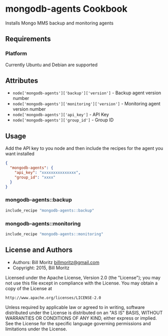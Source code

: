 # mongodb-agents Cookbook

Installs Mongo MMS backup and monitoring agents

## Requirements

### Platform

Currently Ubuntu and Debian are supported

## Attributes

* `node['mongodb-agents']['backup']['version']` - Backup agent version number
* `node['mongodb-agents']['monitoring']['version']` - Monitoring agent version number
* `node['mongodb-agents']['api_key']` - API Key
* `node['mongodb-agents']['group_id']` - Group ID
## Usage

Add the API key to you node and then include the recipes for the agent you want installed

```json
{
  "mongodb-agents": {
    "api_key": "xxxxxxxxxxxxxxx",
    "group_id": "xxxx"
  }
}
```

### mongodb-agents::backup

```ruby
include_recipe "mongodb-agents::backup"
```

### mongodb-agents::monitoring

```ruby
include_recipe "mongodb-agents::monitoring"
```

## License and Authors
* Authors: Bill Moritz <billmoritz@gmail.com>
* Copyright: 2015, Bill Moritz

Licensed under the Apache License, Version 2.0 (the "License");
you may not use this file except in compliance with the License.
You may obtain a copy of the License at

    http://www.apache.org/licenses/LICENSE-2.0

Unless required by applicable law or agreed to in writing, software
distributed under the License is distributed on an "AS IS" BASIS,
WITHOUT WARRANTIES OR CONDITIONS OF ANY KIND, either express or implied.
See the License for the specific language governing permissions and
limitations under the License.
